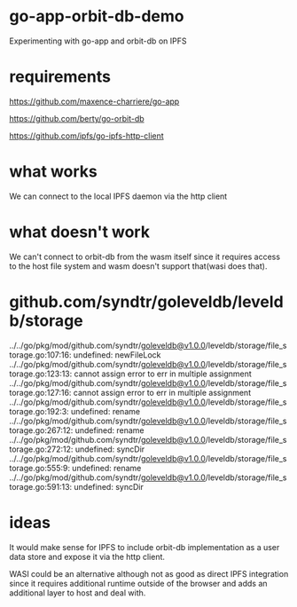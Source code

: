 # go-app-orbit-db-demo
Experimenting with go-app and orbit-db on IPFS

# requirements

https://github.com/maxence-charriere/go-app

https://github.com/berty/go-orbit-db

https://github.com/ipfs/go-ipfs-http-client

# what works
We can connect to the local IPFS daemon via the http client

# what doesn't work

We can't connect to orbit-db from the wasm itself since it requires access to the host file system and wasm doesn't support that(wasi does that).

# github.com/syndtr/goleveldb/leveldb/storage
../../go/pkg/mod/github.com/syndtr/goleveldb@v1.0.0/leveldb/storage/file_storage.go:107:16: undefined: newFileLock
../../go/pkg/mod/github.com/syndtr/goleveldb@v1.0.0/leveldb/storage/file_storage.go:123:13: cannot assign error to err in multiple assignment
../../go/pkg/mod/github.com/syndtr/goleveldb@v1.0.0/leveldb/storage/file_storage.go:127:16: cannot assign error to err in multiple assignment
../../go/pkg/mod/github.com/syndtr/goleveldb@v1.0.0/leveldb/storage/file_storage.go:192:3: undefined: rename
../../go/pkg/mod/github.com/syndtr/goleveldb@v1.0.0/leveldb/storage/file_storage.go:267:12: undefined: rename
../../go/pkg/mod/github.com/syndtr/goleveldb@v1.0.0/leveldb/storage/file_storage.go:272:12: undefined: syncDir
../../go/pkg/mod/github.com/syndtr/goleveldb@v1.0.0/leveldb/storage/file_storage.go:555:9: undefined: rename
../../go/pkg/mod/github.com/syndtr/goleveldb@v1.0.0/leveldb/storage/file_storage.go:591:13: undefined: syncDir

# ideas

It would make sense for IPFS to include orbit-db implementation as a user data store and expose it via the http client. 

WASI could be an alternative although not as good as direct IPFS integration since it requires additional runtime outside of the browser and adds an additional layer to host and deal with.
